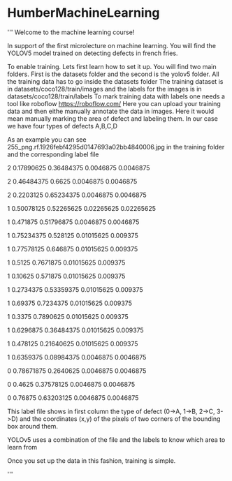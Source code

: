 # HumberMachineLearning
'''
Welcome to the machine learning course!

In support of the first microlecture on machine learning. You will find the YOLOV5 model trained on detecting defects in french fries.

To enable training. Lets first learn how to set it up.
You will find two main folders.
First is the datasets folder and the second is the yolov5 folder.
All the training data has to go inside the datasets folder
The training dataset is in datasets/coco128/train/images and the labels for the images is in datasets/coco128/train/labels
To mark training data with labels one needs a tool like roboflow https://roboflow.com/ Here you can upload your training data and then eithe manually
annotate the data in images. Here it would mean manually marking the area of defect and labeling them. In our case we have four types of defects A,B,C,D

As an example you can see 255_png.rf.1926febf4295d0147693a02bb4840006.jpg in the training folder and the corresponding label file 

2 0.17890625 0.36484375 0.0046875 0.0046875

2 0.46484375 0.6625 0.0046875 0.0046875

2 0.2203125 0.65234375 0.0046875 0.0046875

1 0.50078125 0.52265625 0.02265625 0.02265625

1 0.471875 0.51796875 0.0046875 0.0046875

1 0.75234375 0.528125 0.01015625 0.009375

1 0.77578125 0.646875 0.01015625 0.009375

1 0.5125 0.7671875 0.01015625 0.009375

1 0.10625 0.571875 0.01015625 0.009375

1 0.2734375 0.53359375 0.01015625 0.009375

1 0.69375 0.7234375 0.01015625 0.009375

1 0.3375 0.7890625 0.01015625 0.009375

1 0.6296875 0.36484375 0.01015625 0.009375

1 0.478125 0.21640625 0.01015625 0.009375

1 0.6359375 0.08984375 0.0046875 0.0046875

0 0.78671875 0.2640625 0.0046875 0.0046875

0 0.4625 0.37578125 0.0046875 0.0046875

0 0.76875 0.63203125 0.0046875 0.0046875

This label file shows in first column the type of defect (0->A, 1->B, 2->C, 3->D) and the coordinates (x,y) of the pixels of two corners of the 
bounding box around them. 

YOLOv5 uses a combination of the file and the labels to know which area to learn from

Once you set up the data in this fashion, training is simple. 

'''
